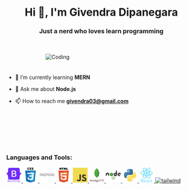 <h1 align="center">Hi 👋, I'm Givendra Dipanegara</h1>
<h3 align="center">Just a nerd who loves learn programming</h3>
<p>ㅤㅤㅤㅤㅤㅤㅤㅤㅤㅤㅤㅤㅤㅤㅤ</p>
<img align="right" alt="Coding" width="400" src="https://media.tenor.com/SxJQcg2-UGkAAAAC/working-from.gif">

<p>ㅤㅤㅤㅤㅤㅤㅤㅤㅤㅤㅤㅤㅤㅤㅤ</p>

- 🌱 I’m currently learning **MERN**

- 💬 Ask me about **Node.js**

- 📫 How to reach me **givendra03@gmail.com**

<p>ㅤㅤㅤㅤㅤㅤㅤㅤㅤㅤㅤㅤㅤㅤㅤ</p>
ㅤㅤㅤㅤㅤㅤ
<p>ㅤㅤㅤㅤㅤㅤㅤㅤㅤㅤㅤㅤㅤㅤㅤ</p>

<h3 align="left">Languages and Tools:</h3>
<p align="left"> <a href="https://getbootstrap.com" target="_blank" rel="noreferrer"> <img src="https://raw.githubusercontent.com/devicons/devicon/master/icons/bootstrap/bootstrap-plain-wordmark.svg" alt="bootstrap" width="40" height="40"/> </a> <a href="https://www.w3schools.com/css/" target="_blank" rel="noreferrer"> <img src="https://raw.githubusercontent.com/devicons/devicon/master/icons/css3/css3-original-wordmark.svg" alt="css3" width="40" height="40"/> </a> <a href="https://expressjs.com" target="_blank" rel="noreferrer"> <img src="https://raw.githubusercontent.com/devicons/devicon/master/icons/express/express-original-wordmark.svg" alt="express" width="40" height="40"/> </a> <a href="https://www.w3.org/html/" target="_blank" rel="noreferrer"> <img src="https://raw.githubusercontent.com/devicons/devicon/master/icons/html5/html5-original-wordmark.svg" alt="html5" width="40" height="40"/> </a> <a href="https://developer.mozilla.org/en-US/docs/Web/JavaScript" target="_blank" rel="noreferrer"> <img src="https://raw.githubusercontent.com/devicons/devicon/master/icons/javascript/javascript-original.svg" alt="javascript" width="40" height="40"/> </a> <a href="https://www.mongodb.com/" target="_blank" rel="noreferrer"> <img src="https://raw.githubusercontent.com/devicons/devicon/master/icons/mongodb/mongodb-original-wordmark.svg" alt="mongodb" width="40" height="40"/> </a> <a href="https://nodejs.org" target="_blank" rel="noreferrer"> <img src="https://raw.githubusercontent.com/devicons/devicon/master/icons/nodejs/nodejs-original-wordmark.svg" alt="nodejs" width="40" height="40"/> </a> <a href="https://www.python.org" target="_blank" rel="noreferrer"> <img src="https://raw.githubusercontent.com/devicons/devicon/master/icons/python/python-original.svg" alt="python" width="40" height="40"/> </a> <a href="https://reactjs.org/" target="_blank" rel="noreferrer"> <img src="https://raw.githubusercontent.com/devicons/devicon/master/icons/react/react-original-wordmark.svg" alt="react" width="40" height="40"/> </a> <a href="https://tailwindcss.com/" target="_blank" rel="noreferrer"> <img src="https://www.vectorlogo.zone/logos/tailwindcss/tailwindcss-icon.svg" alt="tailwind" width="40" height="40"/> </a> </p>

<p>ㅤㅤㅤㅤㅤㅤㅤㅤㅤㅤㅤㅤㅤㅤㅤ</p>
